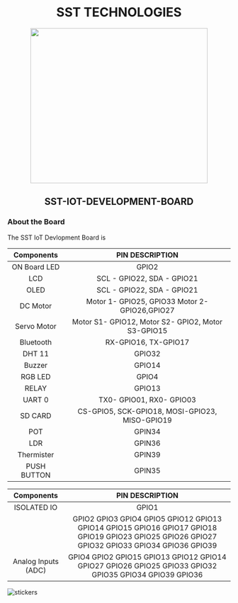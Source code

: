 <h1 align="center">SST TECHNOLOGIES</h1> 
<p align="center">
<img width="400" height="350" src="https://user-images.githubusercontent.com/65058286/197776565-80655431-4bd2-4bc2-bd3e-e6115fc6a806.png">
</p>
<h2 align="center"> SST-IOT-DEVELOPMENT-BOARD</h2>

### About the Board
The SST IoT Devlopment Board is


| **Components** | **PIN DESCRIPTION** |
|:----:|:----:|
| ON Board LED | GPIO2 |
| LCD | SCL - GPIO22, SDA - GPIO21 |
| OLED | SCL - GPIO22, SDA - GPIO21 |
|DC Motor | Motor 1- GPIO25, GPIO33 Motor 2- GPIO26,GPIO27|
|Servo Motor | Motor S1- GPIO12, Motor S2- GPIO2, Motor S3-GPIO15|
|Bluetooth| RX-GPIO16, TX-GPIO17 |
|DHT 11| GPIO32 |
|Buzzer | GPIO14 |
|RGB LED | GPIO4 |
|RELAY | GPIO13 |
|UART 0 | TX0- GPIO01, RX0- GPIO03 |
|SD CARD | CS-GPIO5, SCK-GPIO18, MOSI-GPIO23, MISO-GPIO19 | 
|POT | GPIN34 |
|LDR | GPIN36 |
|Thermister | GPIN39 |
|PUSH BUTTON | GPIN35 |

| **Components** | **PIN DESCRIPTION** |
|:----:|:----:|
|ISOLATED IO | GPIO1 |
| | GPIO2 GPIO3 GPIO4 GPIO5 GPIO12 GPIO13 GPIO14 GPIO15 GPIO16 GPIO17 GPIO18 GPIO19 GPIO23 GPIO25 GPIO26 GPIO27 GPIO32 GPIO33 GPIO34 GPIO36 GPIO39|
| Analog Inputs (ADC) | GPIO4 GPIO2 GPIO15 GPIO13 GPIO12 GPIO14 GPIO27 GPIO26 GPIO25 GPIO33 GPIO32 GPIO35 GPIO34 GPIO39 GPIO36 |

![stickers](https://user-images.githubusercontent.com/65058286/197930786-cc24cef3-addc-4c87-bc6e-610d0312d5bb.jpeg)

